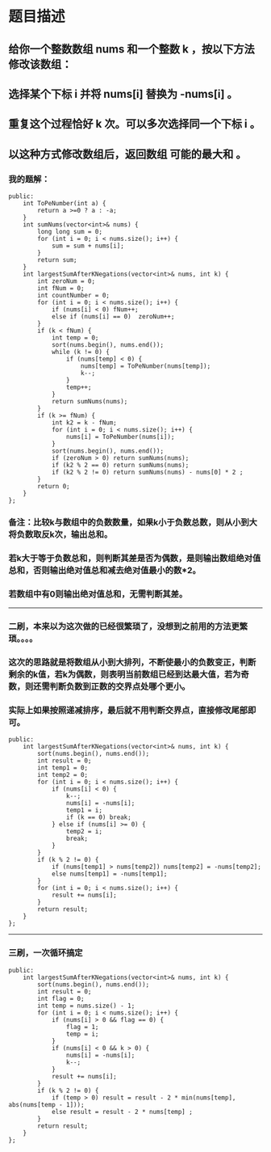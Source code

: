 # 题目描述
## 给你一个整数数组 nums 和一个整数 k ，按以下方法修改该数组：
## 选择某个下标 i 并将 nums[i] 替换为 -nums[i] 。
## 重复这个过程恰好 k 次。可以多次选择同一个下标 i 。
## 以这种方式修改数组后，返回数组 可能的最大和 。
### 我的题解：
```class Solution {
public:
    int ToPeNumber(int a) {
        return a >=0 ? a : -a;
    }
    int sumNums(vector<int>& nums) {
        long long sum = 0;
        for (int i = 0; i < nums.size(); i++) {
            sum = sum + nums[i];
        } 
        return sum;
    }
    int largestSumAfterKNegations(vector<int>& nums, int k) {
        int zeroNum = 0;
        int fNum = 0;
        int countNumber = 0;
        for (int i = 0; i < nums.size(); i++) {
            if (nums[i] < 0) fNum++;
            else if (nums[i] == 0)  zeroNum++;
        }
        if (k < fNum) {
            int temp = 0;
            sort(nums.begin(), nums.end());
            while (k != 0) {
                if (nums[temp] < 0) {
                    nums[temp] = ToPeNumber(nums[temp]);                
                    k--;
                }
                temp++;
            }
            return sumNums(nums);
        }
        if (k >= fNum) {
            int k2 = k - fNum;
            for (int i = 0; i < nums.size(); i++) {
                nums[i] = ToPeNumber(nums[i]);
            }
            sort(nums.begin(), nums.end());           
            if (zeroNum > 0) return sumNums(nums);
            if (k2 % 2 == 0) return sumNums(nums);
            if (k2 % 2 != 0) return sumNums(nums) - nums[0] * 2 ;
        }
        return 0;
    }
};
```
### **备注**：比较k与数组中的负数数量，如果k小于负数总数，则从小到大将负数取反k次，输出总和。
### 若k大于等于负数总和，则判断其差是否为偶数，是则输出数组绝对值总和，否则输出绝对值总和减去绝对值最小的数*2。
### 若数组中有0则输出绝对值总和，无需判断其差。
***
### 二刷，本来以为这次做的已经很繁琐了，没想到之前用的方法更繁琐。。。。
### 这次的思路就是将数组从小到大排列，不断使最小的负数变正，判断剩余的k值，若k为偶数，则表明当前数组已经到达最大值，若为奇数，则还需判断负数到正数的交界点处哪个更小。
### 实际上如果按照递减排序，最后就不用判断交界点，直接修改尾部即可。
```class Solution {
public:
    int largestSumAfterKNegations(vector<int>& nums, int k) {
        sort(nums.begin(), nums.end());
        int result = 0;
        int temp1 = 0;
        int temp2 = 0;
        for (int i = 0; i < nums.size(); i++) {
            if (nums[i] < 0) {
                k--;
                nums[i] = -nums[i];
                temp1 = i;
                if (k == 0) break;
            } else if (nums[i] >= 0) {
                temp2 = i;
                break;
            }
        }
        if (k % 2 != 0) {
            if (nums[temp1] > nums[temp2]) nums[temp2] = -nums[temp2];
            else nums[temp1] = -nums[temp1];
        }
        for (int i = 0; i < nums.size(); i++) {
            result += nums[i];
        }
        return result;
    }
};
```
***
### 三刷，一次循环搞定
```class Solution {
public:
    int largestSumAfterKNegations(vector<int>& nums, int k) {
        sort(nums.begin(), nums.end());
        int result = 0;
        int flag = 0;
        int temp = nums.size() - 1;
        for (int i = 0; i < nums.size(); i++) {
            if (nums[i] > 0 && flag == 0) {
                flag = 1;
                temp = i;
            }
            if (nums[i] < 0 && k > 0) {
                nums[i] = -nums[i];
                k--;
            }
            result += nums[i];
        }
        if (k % 2 != 0) {
            if (temp > 0) result = result - 2 * min(nums[temp], abs(nums[temp - 1]));
            else result = result - 2 * nums[temp] ;
        }
        return result;
    }
};
```